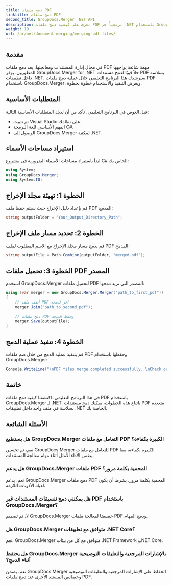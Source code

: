 ```yaml
---
title: دمج ملفات PDF
linktitle: دمج ملفات PDF
second_title: GroupDocs.Merger .NET API
description: تعرف على كيفية دمج ملفات PDF برمجياً في .NET باستخدام GroupDocs.Merger لإدارة المستندات بسلاسة.
weight: 19
url: /ar/net/document-merging/merging-pdf-files/
---
```

## مقدمة
في مجال إدارة المستندات ومعالجتها، يعد دمج ملفات PDF مهمة شائعة يواجهها المطورون. يوفر GroupDocs.Merger for .NET حلاً قويًا لدمج مستندات PDF بسلاسة داخل تطبيقات .NET. سيرشدك هذا البرنامج التعليمي خلال عملية دمج ملفات PDF باستخدام GroupDocs.Merger، ويعرض التنفيذ والاستخدام خطوة بخطوة.
## المتطلبات الأساسية
قبل الغوص في البرنامج التعليمي، تأكد من أن لديك المتطلبات الأساسية التالية:
- تم تثبيت Visual Studio على نظامك.
- الفهم الأساسي للغة البرمجة C#.
- الوصول إلى GroupDocs.Merger لمكتبة .NET.

## استيراد مساحات الأسماء
ابدأ باستيراد مساحات الأسماء الضرورية في مشروع C# الخاص بك:
```csharp
using System; 
using GroupDocs.Merger;
using System.IO;
```
## الخطوة 1: تهيئة مجلد الإخراج
قم بإعداد دليل الإخراج حيث سيتم حفظ ملف PDF المدمج:
```csharp
string outputFolder = "Your_Output_Directory_Path";
```
## الخطوة 2: تحديد مسار ملف الإخراج
قم بدمج مسار مجلد الإخراج مع الاسم المطلوب لملف PDF المدمج:
```csharp
string outputFile = Path.Combine(outputFolder, "merged.pdf");
```
## الخطوة 3: تحميل ملفات PDF المصدر
استخدم GroupDocs.Merger لتحميل ملفات PDF المصدر التي تريد دمجها:
```csharp
using (var merger = new GroupDocs.Merger.Merger("path_to_first_pdf"))
{
    // أضف ملف PDF آخر لدمجه
    merger.Join("path_to_second_pdf");
    
    // دمج ملفات PDF وحفظ النتيجة
    merger.Save(outputFile);
}
```
## الخطوة 4: تنفيذ عملية الدمج
قم بتنفيذ عملية الدمج من خلال ضم ملفات PDF وحفظها باستخدام GroupDocs.Merger:
```csharp
Console.WriteLine("\nPDF files merge completed successfully. \nCheck output in {0}", outputFolder);
```

## خاتمة
في هذا البرنامج التعليمي، اكتشفنا كيفية دمج ملفات PDF باستخدام GroupDocs.Merger لـ .NET. باتباع هذه الخطوات، يمكنك دمج مستندات PDF متعددة بسلاسة في ملف واحد داخل تطبيقات .NET الخاصة بك.

## الأسئلة الشائعة
### هل يستطيع GroupDocs.Merger التعامل مع ملفات PDF الكبيرة بكفاءة؟
نعم، تم تحسين GroupDocs.Merger للتعامل مع ملفات PDF الكبيرة بكفاءة، مما يضمن الأداء الأمثل أثناء مهام معالجة المستندات.
### هل يدعم GroupDocs.Merger ملفات PDF المحمية بكلمة مرور؟
نعم، يدعم GroupDocs.Merger دمج ملفات PDF المحمية بكلمة مرور، بشرط أن يكون لديك الأذونات اللازمة.
### هل يمكنني دمج تنسيقات المستندات غير PDF باستخدام GroupDocs.Merger؟
لا، تم تصميم GroupDocs.Merger خصيصًا لمعالجة ملفات PDF ودمج المهام.
### هل GroupDocs.Merger متوافق مع تطبيقات .NET Core؟
نعم، GroupDocs.Merger متوافق مع كل من بيئات .NET Framework و.NET Core.
### هل يحتفظ GroupDocs.Merger بالإشارات المرجعية والتعليقات التوضيحية أثناء الدمج؟
نعم، يضمن GroupDocs.Merger الحفاظ على الإشارات المرجعية والتعليقات التوضيحية وخصائص المستند الأخرى عند دمج ملفات PDF.